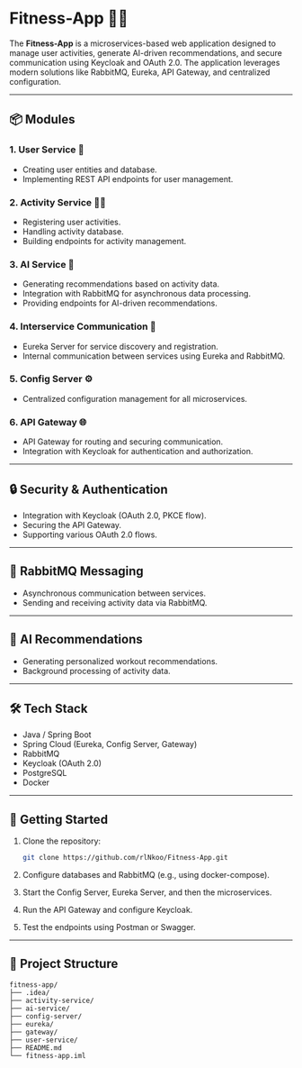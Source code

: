 
# Fitness-App 🏋️‍♀️

The **Fitness-App** is a microservices-based web application designed to manage user activities, generate AI-driven recommendations, and secure communication using Keycloak and OAuth 2.0. The application leverages modern solutions like RabbitMQ, Eureka, API Gateway, and centralized configuration.

---

## 📦 Modules

### 1. User Service 👤
- Creating user entities and database.
- Implementing REST API endpoints for user management.

### 2. Activity Service 🏃‍♂️
- Registering user activities.
- Handling activity database.
- Building endpoints for activity management.

### 3. AI Service 🤖
- Generating recommendations based on activity data.
- Integration with RabbitMQ for asynchronous data processing.
- Providing endpoints for AI-driven recommendations.

### 4. Interservice Communication 🔗
- Eureka Server for service discovery and registration.
- Internal communication between services using Eureka and RabbitMQ.

### 5. Config Server ⚙️
- Centralized configuration management for all microservices.

### 6. API Gateway 🌐
- API Gateway for routing and securing communication.
- Integration with Keycloak for authentication and authorization.

---

## 🔒 Security & Authentication
- Integration with Keycloak (OAuth 2.0, PKCE flow).
- Securing the API Gateway.
- Supporting various OAuth 2.0 flows.

---

## 🐇 RabbitMQ Messaging
- Asynchronous communication between services.
- Sending and receiving activity data via RabbitMQ.

---

## 🧠 AI Recommendations
- Generating personalized workout recommendations.
- Background processing of activity data.

---

## 🛠️ Tech Stack
- Java / Spring Boot
- Spring Cloud (Eureka, Config Server, Gateway)
- RabbitMQ
- Keycloak (OAuth 2.0)
- PostgreSQL
- Docker

---

## 🚀 Getting Started
1. Clone the repository:
   ```bash
   git clone https://github.com/rlNkoo/Fitness-App.git
   ```

2. Configure databases and RabbitMQ (e.g., using docker-compose).

3. Start the Config Server, Eureka Server, and then the microservices.

4. Run the API Gateway and configure Keycloak.

5. Test the endpoints using Postman or Swagger.

---

## 📂 Project Structure
```
fitness-app/
├── .idea/
├── activity-service/
├── ai-service/
├── config-server/
├── eureka/
├── gateway/
├── user-service/
├── README.md
└── fitness-app.iml

